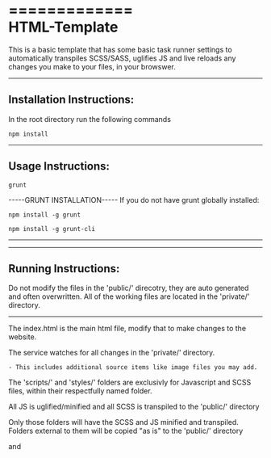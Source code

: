 =============  
HTML-Template
=============

This is a basic template that has some basic task runner settings to automatically transpiles SCSS/SASS, uglifies JS and live reloads any changes you make to your files, in your browswer.

--------------------------
Installation Instructions:
--------------------------

In the root directory run the following commands
```
npm install
```

-------------------
Usage Instructions:
-------------------
```
grunt
```

-----GRUNT INSTALLATION-----
If you do not have grunt globally installed:

```
npm install -g grunt
```
```
npm install -g grunt-cli
```
----------------------------

---------------------
Running Instructions:
---------------------

Do not modify the files in the 'public/' direcotry, they are auto generated and often overwritten.
All of the working files are located in the 'private/' directory.

--------


The index.html is the main html file, modify that to make changes to the website.

The service watches for all changes in the 'private/' directory.
	
    - This includes additional source items like image files you may add.

The 'scripts/' and 'styles/' folders are exclusivly for Javascript and SCSS files, within their respectfully named folder. 

All JS is uglified/minified and all SCSS is transpiled to the 'public/' directory   

Only those folders will have the SCSS and JS minified and transpiled. Folders external to them will be copied "as is" to the 'public/' directory

<link> and <script> imports are 1:1, anything you import on one end will be reflected identically on the other. In other words, the files are not combined. 

Any aditional tasks can be added to this, this just serves as a basic well rounded scaffold for a new project


Note: to have access to the SASS/TS error log, you will need to run two console windows, one running "grunt watch" and the other running "grunt browserSync" 

==========

ToDo > Setup Babble for ES6 JS compilation

